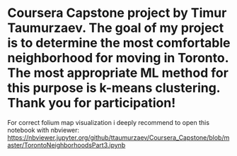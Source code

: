 # Coursera Capstone project by Timur Taumurzaev. The goal of my project is to determine the most comfortable neighborhood for moving in Toronto. The most appropriate ML method for this purpose is k-means clustering. Thank you for participation!
For correct folium map visualization i deeply recommend to open this notebook with nbviewer:
https://nbviewer.jupyter.org/github/ttaumurzaev/Coursera_Capstone/blob/master/TorontoNeighborhoodsPart3.ipynb
